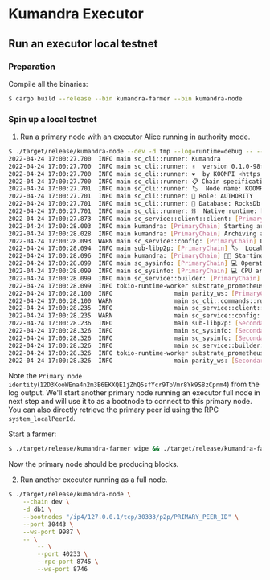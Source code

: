 # Kumandra Executor

## Run an executor local testnet

### Preparation

Compile all the binaries:

```bash
$ cargo build --release --bin kumandra-farmer --bin kumandra-node
```

### Spin up a local testnet

1. Run a primary node with an executor Alice running in authority mode.

```bash
$ ./target/release/kumandra-node --dev -d tmp --log=runtime=debug -- --alice --dev --port 40333 --rpc-port 8845 --ws-port 8846
2022-04-24 17:00:27.700  INFO main sc_cli::runner: Kumandra
2022-04-24 17:00:27.700  INFO main sc_cli::runner: ✌️  version 0.1.0-98f7e25b9
2022-04-24 17:00:27.700  INFO main sc_cli::runner: ❤️  by KOOMPI <https://koompi.org>, 2022-2023
2022-04-24 17:00:27.700  INFO main sc_cli::runner: 📋 Chain specification: Kumandra development
2022-04-24 17:00:27.701  INFO main sc_cli::runner: 🏷  Node name: KOOMPI
2022-04-24 17:00:27.701  INFO main sc_cli::runner: 👤 Role: AUTHORITY
2022-04-24 17:00:27.701  INFO main sc_cli::runner: 💾 Database: RocksDb at tmp/chains/kumandra_dev/db/full
2022-04-24 17:00:27.701  INFO main sc_cli::runner: ⛓  Native runtime: kumandra-101 (kumandra-1.tx1.au1)
2022-04-24 17:00:27.873  INFO main sc_service::client::client: [PrimaryChain] 🔨 Initializing Genesis block/state (state: 0x1727…4544, header-hash: 0xa3b7…a36c)
2022-04-24 17:00:28.003  INFO main kumandra: [PrimaryChain] Starting archiving from genesis
2022-04-24 17:00:28.028  INFO main kumandra: [PrimaryChain] Archiving already produced blocks 0..=0
2022-04-24 17:00:28.093  WARN main sc_service::config: [PrimaryChain] Using default protocol ID "kum" because none is configured in the chain specs
2022-04-24 17:00:28.094  INFO main sub-libp2p: [PrimaryChain] 🏷  Local node identity is: 12D3KooWEna4n2m3B6EKXQE1jZhQ5sfYcr9TpVmr8Yk9S8zCpnm4
2022-04-24 17:00:28.096  INFO main kumandra: [PrimaryChain] 🧑‍🌾 Starting Kumandra Authorship worker
2022-04-24 17:00:28.099  INFO main sc_sysinfo: [PrimaryChain] 💻 Operating system: macos
2022-04-24 17:00:28.099  INFO main sc_sysinfo: [PrimaryChain] 💻 CPU architecture: aarch64
2022-04-24 17:00:28.099  INFO main sc_service::builder: [PrimaryChain] 📦 Highest known block at #0
2022-04-24 17:00:28.099  INFO tokio-runtime-worker substrate_prometheus_endpoint: [PrimaryChain] 〽️ Prometheus exporter started at 127.0.0.1:9615
2022-04-24 17:00:28.100  INFO                 main parity_ws: [PrimaryChain] Listening for new connections on 127.0.0.1:9944.
2022-04-24 17:00:28.100  WARN                 main sc_cli::commands::run_cmd: [SecondaryChain] Running in --dev mode, RPC CORS has been disabled.
2022-04-24 17:00:28.235  INFO                 main sc_service::client::client: [SecondaryChain] 🔨 Initializing Genesis block/state (state: 0x8e63…66a2, header-hash: 0x35d4…5e4f)
2022-04-24 17:00:28.235  WARN                 main sc_service::config: [SecondaryChain] Using default protocol ID "kum" because none is configured in the chain specs 
2022-04-24 17:00:28.236  INFO                 main sub-libp2p: [SecondaryChain] 🏷  Local node identity is: 12D3KooWLDx1XEAyDWoxtJZhEj9WBspb8C9BQbyS7x4n6qoAFsAZ
2022-04-24 17:00:28.326  INFO                 main sc_sysinfo: [SecondaryChain] 💻 Operating system: macos
2022-04-24 17:00:28.326  INFO                 main sc_sysinfo: [SecondaryChain] 💻 CPU architecture: aarch64
2022-04-24 17:00:28.326  INFO                 main sc_service::builder: [SecondaryChain] 📦 Highest known block at #0
2022-04-24 17:00:28.326  INFO tokio-runtime-worker substrate_prometheus_endpoint: [SecondaryChain] 〽️ Prometheus exporter started at 127.0.0.1:9616
2022-04-24 17:00:28.326  INFO                 main parity_ws: [SecondaryChain] Listening for new connections on 127.0.0.1:8846.
```

Note the `Primary node identity`(`12D3KooWEna4n2m3B6EKXQE1jZhQ5sfYcr9TpVmr8Yk9S8zCpnm4`) from the log output. We'll start another primary node running an executor full node in next step and will use it to as a bootnode to connect to this primary node. You can also directly retrieve the primary peer id using the RPC `system_localPeerId`.

Start a farmer:

```bash
$ ./target/release/kumandra-farmer wipe && ./target/release/kumandra-farmer farm --reward-address REWARD_ADDRESS --plot-size 10G
```

Now the primary node should be producing blocks.

2. Run another executor running as a full node.

```bash
$ ./target/release/kumandra-node \
    --chain dev \
    -d db1 \
    --bootnodes "/ip4/127.0.0.1/tcp/30333/p2p/PRIMARY_PEER_ID" \
    --port 30443 \
    --ws-port 9987 \
    -- \
        -- \
        --port 40233 \
        --rpc-port 8745 \
        --ws-port 8746
```
